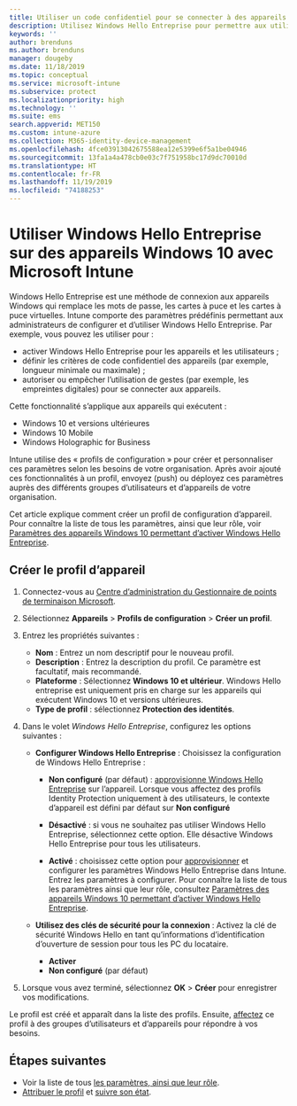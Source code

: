 ```yaml
---
title: Utiliser un code confidentiel pour se connecter à des appareils Windows 10 avec Microsoft Intune – Azure | Microsoft Docs
description: Utilisez Windows Hello Entreprise pour permettre aux utilisateurs de se connecter aux appareils à l’aide d’un code confidentiel, d’une empreinte digitale et plus encore. Créez un profil de configuration de la protection des identités dans Intune pour les appareils Windows 10 avec ces paramètres, et affectez-le à des groupes d’utilisateurs et d’appareils.
keywords: ''
author: brenduns
ms.author: brenduns
manager: dougeby
ms.date: 11/18/2019
ms.topic: conceptual
ms.service: microsoft-intune
ms.subservice: protect
ms.localizationpriority: high
ms.technology: ''
ms.suite: ems
search.appverid: MET150
ms.custom: intune-azure
ms.collection: M365-identity-device-management
ms.openlocfilehash: 4fce03913042675588ea12e5399e6f5a1be04946
ms.sourcegitcommit: 13fa1a4a478cb0e03c7f751958bc17d9dc70010d
ms.translationtype: HT
ms.contentlocale: fr-FR
ms.lasthandoff: 11/19/2019
ms.locfileid: "74188253"
---
```

# <a name="use-windows-hello-for-business-on-windows-10-devices-with-microsoft-intune"></a>Utiliser Windows Hello Entreprise sur des appareils Windows 10 avec Microsoft Intune

Windows Hello Entreprise est une méthode de connexion aux appareils Windows qui remplace les mots de passe, les cartes à puce et les cartes à puce virtuelles. Intune comporte des paramètres prédéfinis permettant aux administrateurs de configurer et d’utiliser Windows Hello Entreprise. Par exemple, vous pouvez les utiliser pour :

- activer Windows Hello Entreprise pour les appareils et les utilisateurs ;
- définir les critères de code confidentiel des appareils (par exemple, longueur minimale ou maximale) ;
- autoriser ou empêcher l’utilisation de gestes (par exemple, les empreintes digitales) pour se connecter aux appareils.

Cette fonctionnalité s’applique aux appareils qui exécutent :

- Windows 10 et versions ultérieures
- Windows 10 Mobile
- Windows Holographic for Business

Intune utilise des « profils de configuration » pour créer et personnaliser ces paramètres selon les besoins de votre organisation. Après avoir ajouté ces fonctionnalités à un profil, envoyez (push) ou déployez ces paramètres auprès des différents groupes d’utilisateurs et d’appareils de votre organisation.

Cet article explique comment créer un profil de configuration d’appareil. Pour connaître la liste de tous les paramètres, ainsi que leur rôle, voir [Paramètres des appareils Windows 10 permettant d’activer Windows Hello Entreprise](identity-protection-windows-settings.md).

## <a name="create-the-device-profile"></a>Créer le profil d’appareil

1. Connectez-vous au [Centre d’administration du Gestionnaire de points de terminaison Microsoft](https://go.microsoft.com/fwlink/?linkid=2109431).

2. Sélectionnez **Appareils** > **Profils de configuration** > **Créer un profil**.

3. Entrez les propriétés suivantes :

   - **Nom** : Entrez un nom descriptif pour le nouveau profil.
   - **Description** : Entrez la description du profil. Ce paramètre est facultatif, mais recommandé.
   - **Plateforme** : Sélectionnez **Windows 10 et ultérieur**. Windows Hello entreprise est uniquement pris en charge sur les appareils qui exécutent Windows 10 et versions ultérieures.
   - **Type de profil** : sélectionnez **Protection des identités**.

4. Dans le volet *Windows Hello Entreprise*, configurez les options suivantes :

   - **Configurer Windows Hello Entreprise** : Choisissez la configuration de Windows Hello Entreprise :

     - **Non configuré** (par défaut) : [approvisionne Windows Hello Entreprise](https://docs.microsoft.com/windows/security/identity-protection/hello-for-business/hello-how-it-works-provisioning) sur l’appareil. Lorsque vous affectez des profils Identity Protection uniquement à des utilisateurs, le contexte d’appareil est défini par défaut sur **Non configuré**

     - **Désactivé** : si vous ne souhaitez pas utiliser Windows Hello Entreprise, sélectionnez cette option. Elle désactive Windows Hello Entreprise pour tous les utilisateurs.

     - **Activé** : choisissez cette option pour [approvisionner](https://docs.microsoft.com/windows/security/identity-protection/hello-for-business/hello-how-it-works-provisioning) et configurer les paramètres Windows Hello Entreprise dans Intune. Entrez les paramètres à configurer. Pour connaître la liste de tous les paramètres ainsi que leur rôle, consultez [Paramètres des appareils Windows 10 permettant d’activer Windows Hello Entreprise](identity-protection-windows-settings.md).

   - **Utilisez des clés de sécurité pour la connexion** : Activez la clé de sécurité Windows Hello en tant qu’informations d’identification d’ouverture de session pour tous les PC du locataire.

     - **Activer**
     - **Non configuré** (par défaut)

5. Lorsque vous avez terminé, sélectionnez **OK** > **Créer** pour enregistrer vos modifications.

Le profil est créé et apparaît dans la liste des profils. Ensuite, [affectez](../configuration/device-profile-assign.md) ce profil à des groupes d’utilisateurs et d’appareils pour répondre à vos besoins.

<!--  Removing image as part of design review; retaining source until we known the disposition.

## Example of device restriction settings

In this high-level example, you'll create a device restriction policy that blocks the use of the built-in camera app on Android devices.

![How to disable the camera on Android devices](./media/identity-protection-configure/disable-android-camera.png)

-->

## <a name="next-steps"></a>Étapes suivantes

- Voir la liste de tous [les paramètres, ainsi que leur rôle](identity-protection-windows-settings.md).
- [Attribuer le profil](../configuration/device-profile-assign.md) et [suivre son état](../configuration/device-profile-monitor.md).
